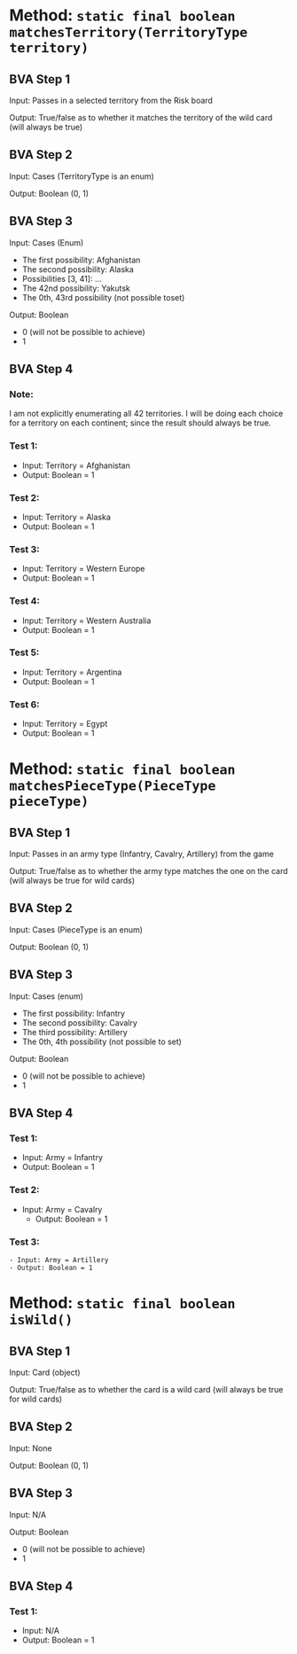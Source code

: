 # Method: `static final boolean matchesTerritory(TerritoryType territory)`

## BVA Step 1
Input: Passes in a selected territory from the Risk board

Output: True/false as to whether it matches the territory of the wild card (will always be true)

## BVA Step 2
Input: Cases (TerritoryType is an enum)

Output: Boolean (0, 1)

## BVA Step 3
Input: Cases (Enum)
- The first possibility: Afghanistan
- The second possibility: Alaska
- Possibilities [3, 41]: ...
- The 42nd possibility: Yakutsk
- The 0th, 43rd possibility (not possible toset)

Output: Boolean
- 0 (will not be possible to achieve)
- 1

## BVA Step 4
### Note:
I am not explicitly enumerating all 42 territories. I will
be doing each choice for a territory on each continent; since the result should always be true.
### Test 1:
- Input: Territory = Afghanistan
- Output: Boolean = 1
### Test 2:
- Input: Territory = Alaska
- Output: Boolean = 1
### Test 3: 
- Input: Territory = Western Europe
- Output: Boolean = 1
### Test 4:
- Input: Territory = Western Australia
- Output: Boolean = 1
### Test 5:
- Input: Territory = Argentina
- Output: Boolean = 1
### Test 6:
- Input: Territory = Egypt
- Output: Boolean = 1

# Method: `static final boolean matchesPieceType(PieceType pieceType)`

## BVA Step 1
Input: Passes in an army type (Infantry, Cavalry, Artillery) from the game 

Output: True/false as to whether the army type matches the one on the card (will always be true for wild cards)

## BVA Step 2
Input: Cases (PieceType is an enum)

Output: Boolean (0, 1)

## BVA Step 3
Input: Cases (enum)
- The first possibility: Infantry
- The second possibility: Cavalry
- The third possibility: Artillery
- The 0th, 4th possibility (not possible to set)

Output: Boolean
- 0 (will not be possible to achieve)
- 1

## BVA Step 4
### Test 1:
- Input: Army = Infantry
- Output: Boolean = 1
### Test 2:
- Input: Army = Cavalry
    - Output: Boolean = 1
### Test 3:
    - Input: Army = Artillery
    - Output: Boolean = 1

# Method: `static final boolean isWild()`

## BVA Step 1
Input: Card (object)

Output: True/false as to whether the card is a wild card (will always be true for wild cards)

## BVA Step 2
Input: None

Output: Boolean (0, 1)

## BVA Step 3
Input: N/A

Output: Boolean
- 0 (will not be possible to achieve)
- 1

## BVA Step 4
### Test 1:
- Input: N/A
- Output: Boolean = 1
